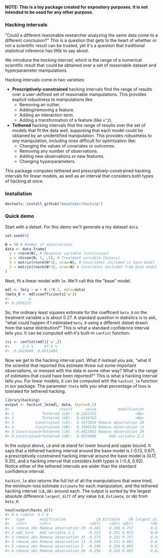 <!-- README.md is generated from README.Rmd. Please edit that file -->
**NOTE: This is a toy package created for expository purposes. It is not intended to be used for any other purpose.**

### Hacking intervals

"Could a different reasonable researcher analyzing the same data come to a different conclusion?" This is a question that gets to the heart of whether or not a scientific result can be trusted, yet it's a question that traditional statistical inference has little to say about.

We introduce the *hacking interval*, which is the range of a numerical scientific result that could be obtained over a set of reasonable dataset and hyperparameter manipulations.

Hacking intervals come in two varieties:

-   **Prescriptively-constrained** hacking intervals find the range of results over a user-defined set of reasonable manipulations. This provides explicit robustness to manipulations like:
    -   Removing an outlier.
    -   Adding/removing a feature.
    -   Adding an interaction term.
    -   Adding a transformation of a feature (like `x^2`).
-   **Tethered** hacking intervals find the range of results over the set of models that fit the data well, supposing that each model could be obtained by an unidentified manipulation. This provides robustness to *any* manipulation, including ones difficult for optimization like:
    -   Changing the values of covariates or outcomes.
    -   Removing any number of observations.
    -   Adding new observations or new features.
    -   Changing hyperparameters.

This package computes tethered and prescriptively-constrained hacking intervals for linear models, as well as an interval that considers both types of hacking at once.

### Installation

``` r
devtools::install_github("beauCoker/hacking")
```

### Quick demo

Start with a datset. For this demo we'll generate a toy dataset `data`.

``` r
set.seed(0)

N = 50 # Number of observations
data <- data.frame(
  y = rnorm(N), # Response variable (continuous)
  w = rbinom(N, 1, .5), # Treatment variable (binary)
  X = matrix(rnorm(N*3), nrow=N), # Covariates included in base model
  Z = matrix(rnorm(N*3), nrow=N) # Covariates excluded from base model
)
```

Next, fit a linear model with `lm`. We'll call this the "base" model.

``` r
mdl <- lm(y ~ w + X.1*X.2, data=data)
(beta_0 <- mdl$coefficients['w'])
#>         w 
#> 0.2696223
```

So, the ordinary least squares estimate for the coefficent `beta_0` on the treatment variable `w` is about 0.27. A standard question in statistics is to ask, "what could happen if I estimated `beta_0` using a different datset drawn from the same distribution?" This is what a standard confidence interval tells you. It can be computed with `R`'s built-in `confint` function:

``` r
(ci <- confint(mdl)['w',])
#>      2.5 %     97.5 % 
#> -0.2619048  0.8011494
```

Now we get to the hacking interval part. What if instead you ask, "what if the scientist that reported this estimate threw out some important observations, or messed with the data in some other way? What's the range of estimates that could have been reported?" This is what a hacking interval tells you. For linear models, it can be computed with the `hackint_lm` function in our package. The parameter `theta` tells you what percentage of loss is tolerated for tethered hacking.

``` r
library(hacking)
output <- hackint_lm(mdl, data, theta=0.1)
#>                       result      value          modification
#> 1             Tethered (LB): -0.1262315                  <NA>
#> 2             Tethered (UB):  0.6654762                  <NA>
#> 3          Constrained (LB):  0.1675830 Remove observation 29
#> 4          Constrained (UB):  0.3508530 Remove observation 13
#> 5 Constrained+Tethered (LB): -0.4013983 Remove observation 29
#> 6 Constrained+Tethered (UB):  0.9234986      Add variable Z.2
```

In the output above, `LB` and `UB` stand for lower bound and upper bound. It says that a tethered hacking interval around the base model is (-0.13, 0.67), a prescriptively constrained hacking interval around the base model is (0.17, 0.35), and a hacking interval that considers both types is (-0.4, 0.92). Notice either of the tethered intervals are wider than the standard confidence interval.

`hackint_lm` also returns the full list of all the manipulations that were tried, the minimum-loss estimate `Estimate` for each manipulation, and the tethered hacking interval `(LB,UB)` around each. The output is sorted by the largest absolute difference `largest_diff` of any value (`LB`, `Estiamte`, or `UB`) from `beta_0`:

``` r
head(output$hacks_all)
#> # A tibble: 6 x 6
#>   type       modification              LB Estimate    UB largest_diff
#>   <chr>      <chr>                  <dbl>    <dbl> <dbl>        <dbl>
#> 1 remove_obs Remove observation 29 -0.401    0.168 0.737        0.671
#> 2 add_term   Add variable Z.2      -0.222    0.351 0.923        0.654
#> 3 remove_obs Remove observation 35 -0.373    0.192 0.757        0.643
#> 4 remove_obs Remove observation 13 -0.200    0.351 0.901        0.632
#> 5 remove_obs Remove observation 3  -0.199    0.350 0.899        0.629
#> 6 remove_obs Remove observation 30 -0.256    0.318 0.892        0.622
```
